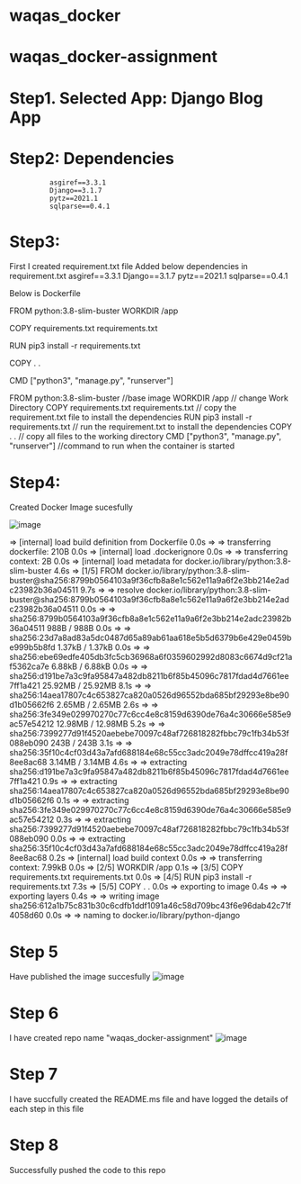 # waqas_docker
# waqas_docker-assignment
# Step1. Selected App: Django Blog App

# Step2: Dependencies
              asgiref==3.3.1
              Django==3.1.7
              pytz==2021.1
              sqlparse==0.4.1
# Step3:
First I created requirement.txt file
Added below dependencies in requirement.txt 
      asgiref==3.3.1
      Django==3.1.7
      pytz==2021.1
      sqlparse==0.4.1


Below is Dockerfile

FROM python:3.8-slim-buster
WORKDIR /app

COPY requirements.txt requirements.txt

RUN pip3 install -r requirements.txt

COPY . .

CMD ["python3", "manage.py", "runserver"]


FROM python:3.8-slim-buster           //base image
WORKDIR /app                              // change Work Directory
COPY requirements.txt requirements.txt          // copy the requirement.txt file to install the dependencies 
RUN pip3 install -r requirements.txt               // run the requirement.txt to install the dependencies
COPY . .                                            // copy all files to the working directory
CMD ["python3", "manage.py", "runserver"]            //command to run when the container is started


# Step4:
Created Docker Image sucesfully 

![image](https://github.com/mwaqaskh/waqas_docker-assignment/assets/39801941/96c963a1-9ac5-4e0e-9c35-1c6d27100412)


 => [internal] load build definition from Dockerfile                                                                                                                                                        0.0s
 => => transferring dockerfile: 210B                                                                                                                                                                        0.0s
 => [internal] load .dockerignore                                                                                                                                                                           0.0s
 => => transferring context: 2B                                                                                                                                                                             0.0s
 => [internal] load metadata for docker.io/library/python:3.8-slim-buster                                                                                                                                   4.6s
 => [1/5] FROM docker.io/library/python:3.8-slim-buster@sha256:8799b0564103a9f36cfb8a8e1c562e11a9a6f2e3bb214e2adc23982b36a04511                                                                             9.7s
 => => resolve docker.io/library/python:3.8-slim-buster@sha256:8799b0564103a9f36cfb8a8e1c562e11a9a6f2e3bb214e2adc23982b36a04511                                                                             0.0s
 => => sha256:8799b0564103a9f36cfb8a8e1c562e11a9a6f2e3bb214e2adc23982b36a04511 988B / 988B                                                                                                                  0.0s
 => => sha256:23d7a8ad83a5dc0487d65a89ab61aa618e5b5d6379b6e429e0459be999b5b8fd 1.37kB / 1.37kB                                                                                                              0.0s
 => => sha256:ebe69edfe405db3fc5cb36968a6f0359602992d8083c6674d9cf21af5362ca7e 6.88kB / 6.88kB                                                                                                              0.0s
 => => sha256:d191be7a3c9fa95847a482db8211b6f85b45096c7817fdad4d7661ee7ff1a421 25.92MB / 25.92MB                                                                                                            8.1s
 => => sha256:14aea17807c4c653827ca820a0526d96552bda685bf29293e8be90d1b05662f6 2.65MB / 2.65MB                                                                                                              2.6s
 => => sha256:3fe349e029970270c77c6cc4e8c8159d6390de76a4c30666e585e9ac57e54212 12.98MB / 12.98MB                                                                                                            5.2s
 => => sha256:7399277d91f4520aebebe70097c48af726818282fbbc79c1fb34b53f088eb090 243B / 243B                                                                                                                  3.1s
 => => sha256:35f10c4cf03d43a7afd688184e68c55cc3adc2049e78dffcc419a28f8ee8ac68 3.14MB / 3.14MB                                                                                                              4.6s
 => => extracting sha256:d191be7a3c9fa95847a482db8211b6f85b45096c7817fdad4d7661ee7ff1a421                                                                                                                   0.9s
 => => extracting sha256:14aea17807c4c653827ca820a0526d96552bda685bf29293e8be90d1b05662f6                                                                                                                   0.1s
 => => extracting sha256:3fe349e029970270c77c6cc4e8c8159d6390de76a4c30666e585e9ac57e54212                                                                                                                   0.3s
 => => extracting sha256:7399277d91f4520aebebe70097c48af726818282fbbc79c1fb34b53f088eb090                                                                                                                   0.0s
 => => extracting sha256:35f10c4cf03d43a7afd688184e68c55cc3adc2049e78dffcc419a28f8ee8ac68                                                                                                                   0.2s
 => [internal] load build context                                                                                                                                                                           0.0s
 => => transferring context: 7.99kB                                                                                                                                                                         0.0s
 => [2/5] WORKDIR /app                                                                                                                                                                                      0.1s
 => [3/5] COPY requirements.txt requirements.txt                                                                                                                                                            0.0s
 => [4/5] RUN pip3 install -r requirements.txt                                                                                                                                                              7.3s
 => [5/5] COPY . .                                                                                                                                                                                          0.0s
 => exporting to image                                                                                                                                                                                      0.4s
 => => exporting layers                                                                                                                                                                                     0.4s
 => => writing image sha256:612a1b75c831b30c6cdfb1ddf1091a46c58d709bc43f6e96dab42c71f4058d60                                                                                                                0.0s 
 => => naming to docker.io/library/python-django      

# Step 5
Have published the image succesfully 
 ![image](https://github.com/mwaqaskh/waqas_docker-assignment/assets/39801941/fd36e670-b0ab-479e-a879-7876ebb04403)

# Step 6
I have created repo name "waqas_docker-assignment"
![image](https://github.com/mwaqaskh/waqas_docker-assignment/assets/39801941/1d8670e6-a957-418a-bc13-6c49c2fd2536)


# Step 7 
I have succfully created the README.ms file and have logged the details of each step in this file

# Step 8
Successfully pushed the code to this repo
